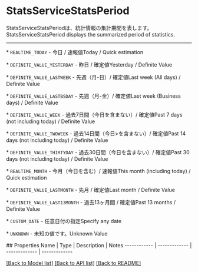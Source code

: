 # StatsServiceStatsPeriod

<div lang=\"ja\">StatsServiceStatsPeriodは、統計情報の集計期間を表します。</div> <div lang=\"en\">StatsServiceStatsPeriod displays the summarized period of statistics.</div> <hr> <p>* <code>REALTIME_TODAY</code> - <span lang=\"ja\">今日 / 速報値</span><span lang=\"en\">Today / Quick estimation</span></p> <p>* <code>DEFINITE_VALUE_YESTERDAY</code> - <span lang=\"ja\">昨日 / 確定値</span><span lang=\"en\">Yesterday / Definite Value</span></p> <p>* <code>DEFINITE_VALUE_LASTWEEK</code> - <span lang=\"ja\">先週（月-日）/ 確定値</span><span lang=\"en\">Last week (All days) / Definite Value</span></p> <p>* <code>DEFINITE_VALUE_LASTBSDAY</code> - <span lang=\"ja\">先週（月-金）/ 確定値</span><span lang=\"en\">Last week (Business days) / Definite Value</span></p> <p>* <code>DEFINITE_VALUE_WEEK</code> - <span lang=\"ja\">過去7日間（今日を含まない）/ 確定値</span><span lang=\"en\">Past 7 days (not including today) / Definite Value</span></p> <p>* <code>DEFINITE_VALUE_TWOWEEK</code> - <span lang=\"ja\">過去14日間（今日>を含まない）/ 確定値</span><span lang=\"en\">Past 14 days (not including today) / Definite Value</span></p> <p>* <code>DEFINITE_VALUE_THIRTYDAY</code> - <span lang=\"ja\">過去30日間（今日を含まない）/ 確定値</span><span lang=\"en\">Past 30 days (not including today) / Definite Value</span></p> <p>* <code>REALTIME_MONTH</code> - <span lang=\"ja\">今月（今日を含む）/ 速報値</span><span lang=\"en\">This month (including today) / Quick estimation</span></p> <p>* <code>DEFINITE_VALUE_LASTMONTH</code> - <span lang=\"ja\">先月 / 確定値</span><span lang=\"en\">Last month / Definite Value</span></p> <p>* <code>DEFINITE_VALUE_LAST13MONTH</code> - <span lang=\"ja\">過去13ヶ月間 / 確定値</span><span lang=\"en\">Past 13 months / Definite Value</span></p> <p>* <code>CUSTOM_DATE</code> - <span lang=\"ja\">任意日付の指定</span><span lang=\"en\">Specify any date</span></p> <p>* <code>UNKNOWN</code> - <span lang=\"ja\">未知の値です。</span><span lang=\"en\">Unknown Value</span></p> 
## Properties
Name | Type | Description | Notes
------------ | ------------- | ------------- | -------------

[[Back to Model list]](../README.md#documentation-for-models) [[Back to API list]](../README.md#documentation-for-api-endpoints) [[Back to README]](../README.md)


